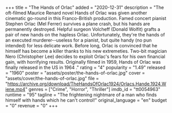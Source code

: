 +++
title = "The Hands of Orlac"
added = "2020-12-31"
description = "The oft-filmed Maurice Renard novel Hands of Orlac was given another cinematic go-round in this Franco-British production. Famed concert pianist Stephen Orlac (Mel Ferrer) survives a plane crash, but his hands are permanently destroyed. Helpful surgeon Volcheff (Donald Wolfit) grafts a pair of new hands on the hapless Orlac. Unfortunately, they're the hands of an executed murderer--useless for a pianist, but quite handy (no pun intended) for less delicate work. Before long, Orlac is convinced that he himself has become a killer thanks to his new extremeties. Two-bit magician Nero (Christopher Lee) decides to exploit Orlac's fears for his own financial gain, with horrifying results. Originally filmed in 1959, Hands of Orlac was finally released in the US in 1964 ."
rating = "4"
popularity = "1.49"
released = "1960"
poster = "assets/poster/the-hands-of-orlac.jpg"
cover = "assets/cover/the-hands-of-orlac.jpg"
file = "https://archive.org/download/TheHandsOfOrlac1924/Orlacs.Hande.1924.Wiene.mp4"
genres = ["Crime", "Horror", "Thriller"]
imdb_id = "tt0054963"
runtime = "95"
tagline = "The frightening nightmare of a man who finds himself with hands which he can't control!"
original_language = "en"
budget = "0"
revenue = "0"
+++
